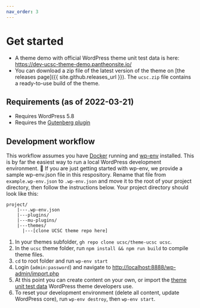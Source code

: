 ```yaml
---
nav_order: 3
---
```


# Get started

- A theme demo with official WordPress theme unit test data is here: <https://dev-ucsc-theme-demo.pantheonsite.io/>
- You can download a zip file of the latest version of the theme on [the releases page]({{ site.github.releases_url }}). The `ucsc.zip` file contains a ready-to-use build of the theme.

## Requirements (as of 2022-03-21)

- Requires WordPress 5.8
- Requires the [Gutenberg plugin](https://github.com/WordPress/gutenberg)

## Development workflow

This workflow assumes you have [Docker](https://www.docker.com/) running and [wp-env](https://developer.wordpress.org/block-editor/reference-guides/packages/packages-env/) installed. This is by far the easiest way to run a local WordPress development environment. 🎉 If you are just getting started with wp-env, we provide a sample wp-env.json file in this respository. Rename that file from `example.wp-env.json` to `.wp-env.json` and move it to the root of your project directory, then follow the instructions below. Your project directory should look like this:

```text
project/
    |---.wp-env.json
    |---plugins/
	|---mu-plugins/
    |---themes/
	  |---[clone UCSC theme repo here]
```

1. In your themes subfolder, `gh repo clone ucsc/theme-ucsc ucsc`.
2. In the `ucsc` theme folder, run `npm install && npm run build` to compile theme files.
3. `cd` to root folder and run `wp-env start`
4. Login (`admin:password`) and navigate to <http://localhost:8888/wp-admin/import.php>
5. At this point you can create content on your own, or import the [theme unit test data](https://codex.wordpress.org/Theme_Unit_Test) WordPress theme developers use.
6. To reset your development environment (delete all content, update WordPress core), run `wp-env destroy`, then `wp-env start`.
